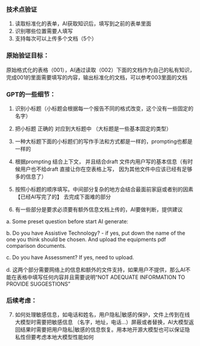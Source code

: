 ### 技术点验证
1. 读取标准化的表单，AI获取知识后，填写到之前的表单里面
2. 识别哪些位置需要人填写
3. 支持每次可以上传多个文档（5个）


### 原始验证目标：

 原始格式化的表格（001），AI通过读取（002）下面的文档作为自己的私有知识，
完成001的里面需要填写的内容，输出标准化的文档，可以参考003里面的文档

### GPT的一些细节：

1. 识别小标题（小标题会根据每一个报告不同的格式改变，这个没有一些固定的名字）

2. 把小标题 正确的 对应到大标题中 （大标题是一些基本固定的类型）

3. 一种大标题下面的小标题们的写作手法和方式都是一样的，prompting也都是一样的

4. 根据prompting 结合上下文， 并且结合draft 文件内用户写的基本信息（有时候用户也不给draft 直接让你在空表格上写， 因为其他文件中应该已经有足够多的信息了）

5. 按照小标题的顺序填写。中间部分复杂的地方会结合最面前家庭或者别的因素【已经AI写完了的】 去完成下面难的部分

6. 有一些部分是要求必须要有额外信息文档上传的，AI要做判断，提供建议

a. Some preset question before start AI generate: 

b. Do you have Assistive Technology? - if yes, put down the name of the one you think should be chosen. And upload the equipments pdf comparison documents. 

c. Do you have Assessment? If yes, need to upload. 

d. 这两个部分需要网络上的信息和额外的文件支持，如果用户不提供，那么AI不能在表格中填写任何内容并且需要说明“NOT ADEQUATE INFORMATION TO PROVIDE SUGGESTIONS” 



### 后续考虑：

7.  如何处理敏感信息，如电话和姓名，用户隐私|敏感的保护，文件上传到在线大模型时需要把敏感信息 （名字，地址，电话…）屏蔽或者替换，AI大模型返回结果时需要把用户隐私|敏感的信息恢复。用本地开源大模型也可以保证隐私性但要考虑本地大模型性能如何